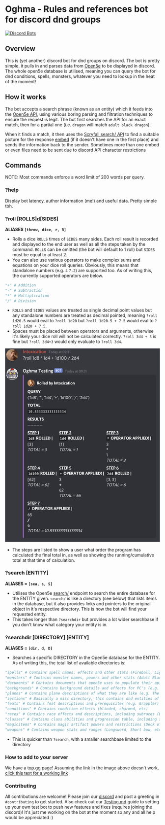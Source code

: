 # Oghma - Rules and references bot for discord dnd groups

[![Discord Bots](https://top.gg/api/widget/658336624647733258.svg)](https://top.gg/bot/658336624647733258)

## Overview

This is (yet another) discord bot for dnd groups on discord. The bot is pretty simple, it pulls in and parses data from [Open5e](https://open5e.com/) to be displayed in discord.
The whole open5e database is utilised, meaning you can query the bot for dnd conditions, spells, monsters, whatever you need to lookup in the heat of the moment!

## How it works

The bot accepts a search phrase (known as an entity) which it feeds into the [Open5e API](https://api.open5e.com/), using various boring parsing and filtration techniques to ensure the request is legit. The bot first searches the API for an exact match, then for a partial one (i.e. `dragon` will match `adult black dragon`).

When it finds a match, it then uses the [Scryfall search/ API](https://api.scryfall.com/cards/search) to find a suitable picture for the response [embed](https://discordjs.guide/popular-topics/embeds.html) (if it doesn't have one in the first place) and sends the information back to the sender.
Sometimes more than one embed or even files need to be sent due to discord API character restrictions

## Commands

NOTE: Most commands enforce a word limit of 200 words per query.

### ?help

Display bot latency, author information (me!) and useful data. Pretty simple tbh.

### ?roll [ROLLS]d[SIDES]

**ALIASES `[throw, dice, r, R]`**

- Rolls a dice `ROLLS` times of `SIDES` many sides. Each roll result is recorded and displayed to the end user as well as all the steps taken by the command. `ROLLS` can be omitted (the bot will default to 1 roll) but `SIDES` must be equal to at least 2.
- You can also use various operators to make complex sums and equations on your dice roll queries. Obviously, this means that standalone numbers (e.g. `4` `7.2`) are supported too. As of writing this, the currently supported operators are below.

```python
"+" # Addition
"-" # Subtraction
"*" # Multiplication
"/" # Division
```

- `ROLLS` and `SIDES` values are treated as single decimal point values but any standalone numbers are treated as decimal pointed, meaning `?roll 1d20.5` would eval to `?roll 1d20` but `?roll 1d20.5 + 7.5` would eval to `?roll 1d20 + 7.5`.
- Spaces must be placed between operators and arguments, otherwise it's likely your dice roll will not be calculated correctly. `?roll 3d4 + 3` is fine but `?roll 3d4+3` would only evaluate to `?roll 3d4`.

![Image of Rolls Example](/images/rollsExample.png)

- The steps are listed to show a user what order the program has calculated the final total in, as well as showing the running/cumulative total at that time of calculation.

### ?search [ENTITY]

**ALIASES = `[sea, s, S]`**

- Utilises the Open5e [search/](https://api.open5e.com/search/) endpoint to search the entire database for the ENTITY given. `search/` is like a directory (see below) that lists items in the database, but it also provides links and pointers to the original object in it's respective directory. This is how the bot will find your requested entity.
- This takes longer than `?searchdir` but provides a lot wider searchbase if you don't know what category your entity is in.

### ?searchdir [DIRECTORY] [ENTITY]

**ALIASES = `[dir, d, D]`**

- Searches a specific DIRECTORY in the Open5e database for the ENTITY. As of writing this, the total list of available directories is:

```python
"spells" # Contains spell names, effects and other stats (Fireball, Light, etc)
"monsters" # Contains monster names, powers and other stats (Adult Black dragon, Kraken, etc)
"documents" # Contains documents that open5e uses to populate their api & database (e.g. Tome Of Beasts, Creature Codex, etc)
"backgrounds" # Contains background details and effects for PC's (e.g. Scoundrel)
"planes" # Contains plane descriptions of what they are like (e.g. The Material Plane)
"sections" # Basically a misc directory, this contains dnd entities of various categories (Armour, Alignment, etc)
"feats" # Contains feat descriptions and prerequisites (e.g. Grappler)
"conditions" # Contains condition effects (blinded, charmed, etc)
"races" # Contains race effects and descriptions, including subraces (Dwarves, Elves, etc)
"classes" # Contains class abilities and progression table, including subclasses (Wizard, Warrior, etc)
"magicitems" # Contains magic artifact powers and restrictions (Deck of Many Things, Animated Shield, etc)
"weapons" # Contains weapon stats and ranges (Longsword, Short bow, etc)
```

- This is quicker than `?search`, with a smaller searchbase limited to the directory

### How to add to your server

We have a top.gg page! Assuming the link in the image above doesn't work, [click this text for a working link](https://top.gg/bot/658336624647733258)

### Contributing

All contributions are welcome! Please join our [discord](https://discord.gg/8YZ2NZ5) and post a greeting in `#contributing` to get started. Also check out our [Testing.md](./TESTING.md) guide to setting up your own test bot to push new features and fixes (requires joining the discord)!
It's just me working on the bot at the moment so any and all help would be appreciated :)
